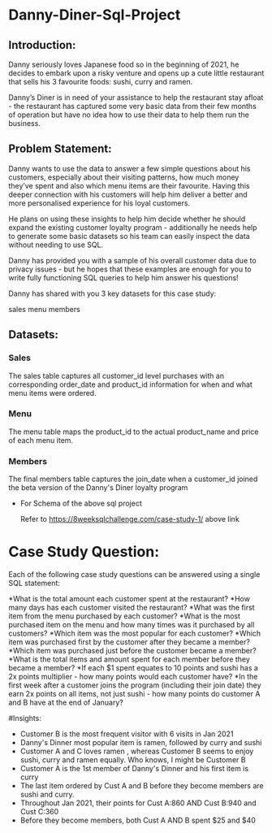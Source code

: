 # Danny-Diner-Sql-Project

## Introduction:

Danny seriously loves Japanese food so in the beginning of 2021, he decides to embark upon a risky venture and opens up a cute little restaurant that sells his 3 favourite foods: sushi, curry and ramen.

Danny’s Diner is in need of your assistance to help the restaurant stay afloat - the restaurant has captured some very basic data from their few months of operation but have no idea how to use their data to help them run the business.

## Problem Statement:

Danny wants to use the data to answer a few simple questions about his customers, especially about their visiting patterns, how much money they’ve spent and also which menu items are their favourite. Having this deeper connection with his customers will help him deliver a better and more personalised experience for his loyal customers.

He plans on using these insights to help him decide whether he should expand the existing customer loyalty program - additionally he needs help to generate some basic datasets so his team can easily inspect the data without needing to use SQL.

Danny has provided you with a sample of his overall customer data due to privacy issues - but he hopes that these examples are enough for you to write fully functioning SQL queries to help him answer his questions!

Danny has shared with you 3 key datasets for this case study:

sales
menu
members

## Datasets:

### Sales
The sales table captures all customer_id level purchases with an corresponding order_date and product_id information for when and what menu items were ordered.

### Menu

The menu table maps the product_id to the actual product_name and price of each menu item.

### Members

The final members table captures the join_date when a customer_id joined the beta version of the Danny's Diner loyalty program

* For Schema of the above sql project

  Refer to https://8weeksqlchallenge.com/case-study-1/ above link

# Case Study Question:

Each of the following case study questions can be answered using a single SQL statement:

*What is the total amount each customer spent at the restaurant?
*How many days has each customer visited the restaurant?
*What was the first item from the menu purchased by each customer?
*What is the most purchased item on the menu and how many times was it purchased by all customers?
*Which item was the most popular for each customer?
*Which item was purchased first by the customer after they became a member?
*Which item was purchased just before the customer became a member?
*What is the total items and amount spent for each member before they became a member?
*If each $1 spent equates to 10 points and sushi has a 2x points multiplier - how many points would each customer have?
*In the first week after a customer joins the program (including their join date) they earn 2x points on all items, not just sushi - how many points do customer A and B have at the end of January?

#Insights:

* Customer B is the most frequent visitor with 6 visits in Jan 2021
* Danny's Dinner most popular item is ramen, followed by curry and sushi
* Customer A and C loves ramen , whereas Customer B seems to enjoy sushi, curry and ramen equally. Who knows, I might be Customer B
* Customer A is the 1st member of Danny's Dinner and his first item is curry
* The last item ordered by Cust A and B before they become members are sushi and curry.
* Throughout Jan 2021, their points for Cust A:860 AND Cust B:940 and Cust C:360
* Before they become members, both Cust A AND B spent $25 and $40 






